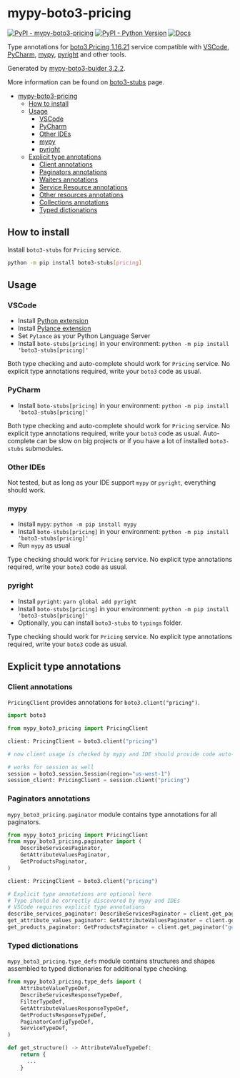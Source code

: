 # mypy-boto3-pricing

[![PyPI - mypy-boto3-pricing](https://img.shields.io/pypi/v/mypy-boto3-pricing.svg?color=blue)](https://pypi.org/project/mypy-boto3-pricing)
[![PyPI - Python Version](https://img.shields.io/pypi/pyversions/mypy-boto3-pricing.svg?color=blue)](https://pypi.org/project/mypy-boto3-pricing)
[![Docs](https://img.shields.io/readthedocs/mypy-boto3-builder.svg?color=blue)](https://mypy-boto3-builder.readthedocs.io/)

Type annotations for
[boto3.Pricing 1.16.21](https://boto3.amazonaws.com/v1/documentation/api/1.16.21/reference/services/pricing.html#Pricing) service
compatible with
[VSCode](https://code.visualstudio.com/),
[PyCharm](https://www.jetbrains.com/pycharm/),
[mypy](https://github.com/python/mypy),
[pyright](https://github.com/microsoft/pyright)
and other tools.

Generated by [mypy-boto3-buider 3.2.2](https://github.com/vemel/mypy_boto3_builder).

More information can be found on [boto3-stubs](https://pypi.org/project/boto3-stubs/) page.

- [mypy-boto3-pricing](#mypy-boto3-pricing)
  - [How to install](#how-to-install)
  - [Usage](#usage)
    - [VSCode](#vscode)
    - [PyCharm](#pycharm)
    - [Other IDEs](#other-ides)
    - [mypy](#mypy)
    - [pyright](#pyright)
  - [Explicit type annotations](#explicit-type-annotations)
    - [Client annotations](#client-annotations)
    - [Paginators annotations](#paginators-annotations)
    - [Waiters annotations](#waiters-annotations)
    - [Service Resource annotations](#service-resource-annotations)
    - [Other resources annotations](#other-resources-annotations)
    - [Collections annotations](#collections-annotations)
    - [Typed dictionations](#typed-dictionations)

## How to install

Install `boto3-stubs` for `Pricing` service.

```bash
python -m pip install boto3-stubs[pricing]
```

## Usage

### VSCode

- Install [Python extension](https://marketplace.visualstudio.com/items?itemName=ms-python.python)
- Install [Pylance extension](https://marketplace.visualstudio.com/items?itemName=ms-python.vscode-pylance)
- Set `Pylance` as your Python Language Server
- Install `boto-stubs[pricing]` in your environment: `python -m pip install 'boto3-stubs[pricing]'`

Both type checking and auto-complete should work for `Pricing` service.
No explicit type annotations required, write your `boto3` code as usual.

### PyCharm

- Install `boto-stubs[pricing]` in your environment: `python -m pip install 'boto3-stubs[pricing]'`

Both type checking and auto-complete should work for `Pricing` service.
No explicit type annotations required, write your `boto3` code as usual.
Auto-complete can be slow on big projects or if you have a lot of installed `boto3-stubs` submodules.

### Other IDEs

Not tested, but as long as your IDE support `mypy` or `pyright`, everything should work.

### mypy

- Install `mypy`: `python -m pip install mypy`
- Install `boto-stubs[pricing]` in your environment: `python -m pip install 'boto3-stubs[pricing]'`
- Run `mypy` as usual

Type checking should work for `Pricing` service.
No explicit type annotations required, write your `boto3` code as usual.

### pyright

- Install `pyright`: `yarn global add pyright`
- Install `boto-stubs[pricing]` in your environment: `python -m pip install 'boto3-stubs[pricing]'`
- Optionally, you can install `boto3-stubs` to `typings` folder.

Type checking should work for `Pricing` service.
No explicit type annotations required, write your `boto3` code as usual.

## Explicit type annotations

### Client annotations

`PricingClient` provides annotations for `boto3.client("pricing")`.

```python
import boto3

from mypy_boto3_pricing import PricingClient

client: PricingClient = boto3.client("pricing")

# now client usage is checked by mypy and IDE should provide code auto-complete

# works for session as well
session = boto3.session.Session(region="us-west-1")
session_client: PricingClient = session.client("pricing")
```

### Paginators annotations

`mypy_boto3_pricing.paginator` module contains type annotations for all paginators.

```python
from mypy_boto3_pricing import PricingClient
from mypy_boto3_pricing.paginator import (
    DescribeServicesPaginator,
    GetAttributeValuesPaginator,
    GetProductsPaginator,
)

client: PricingClient = boto3.client("pricing")

# Explicit type annotations are optional here
# Type should be correctly discovered by mypy and IDEs
# VSCode requires explicit type annotations
describe_services_paginator: DescribeServicesPaginator = client.get_paginator("describe_services")
get_attribute_values_paginator: GetAttributeValuesPaginator = client.get_paginator("get_attribute_values")
get_products_paginator: GetProductsPaginator = client.get_paginator("get_products")
```







### Typed dictionations

`mypy_boto3_pricing.type_defs` module contains structures and shapes assembled
to typed dictionaries for additional type checking.

```python
from mypy_boto3_pricing.type_defs import (
    AttributeValueTypeDef,
    DescribeServicesResponseTypeDef,
    FilterTypeDef,
    GetAttributeValuesResponseTypeDef,
    GetProductsResponseTypeDef,
    PaginatorConfigTypeDef,
    ServiceTypeDef,
)

def get_structure() -> AttributeValueTypeDef:
    return {
      ...
    }
```
